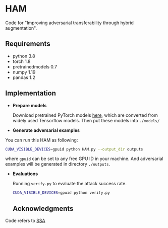 # HAM
Code for "Improving adversarial transferability through hybrid augmentation".

## Requirements

- python 3.8
- torch 1.8
- pretrainedmodels 0.7
- numpy 1.19
- pandas 1.2

## Implementation

- **Prepare models**

  Download pretrained PyTorch models [here](https://github.com/ylhz/tf_to_pytorch_model), which are converted from widely used Tensorflow models. Then put these models into `./models/`

- **Generate adversarial examples**

 You can run this HAM as following:
  
  ```bash
  CUDA_VISIBLE_DEVICES=gpuid python HAM.py --output_dir outputs
  ```
  where `gpuid` can be set to any free GPU ID in your machine. And adversarial examples will be generated in directory `./outputs`.
  
- **Evaluations**

  Running `verify.py` to evaluate the attack success rate.
  ```bash
  CUDA_VISIBLE_DEVICES=gpuid python verify.py
  ```

    ## Acknowledgments ##

Code refers to [SSA](https://github.com/yuyang-long/SSA)